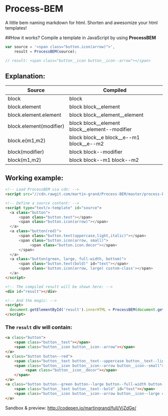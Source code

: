 # Process-BEM
A little bem naming markdown for html. Shorten and awesomize your html templates!

##How it works?
Compile a template in JavaScript by using **ProcessBEM**


```js
var source = '<span class="button.icon(arrow)">',
    result = ProcessBEM(source);

// result: <span class="button__icon button__icon--arrow"></span>
```

## Explanation:


| Source        | Compiled  |
| ----------    | --------  |
| block                   | block 
| block.element           | block block__element 
| block.element.element   | block block__element__element 
| block.element(modifier) | block block__element block__element--modifier 
| block.e(m1,m2)          | block block__e block__e--m1 block__e--m2 
| block(modifier)         | block block--modifier 
| block(m1,m2)            | block block--m1 block--m2 

## Working example:

```html
<!-- Load ProcessBEM via cdn: -->
<script src="//cdn.rawgit.com/martin-grand/Process-BEM/master/process-bem.min.js"></script>

<!-- Define a source content: -->
<script type="text/x-template" id="source">
  <a class="button">
      <span class="button.text"></span>
      <span class="button.icon(arrow)"></span>
  </a>
  <a class="button(red)">
      <span class="button.text(uppercase,light,italic)"></span>
      <span class="button.icon(arrow, small)">
           <span class="button.icon.decor"></span>
      </span>
  </a>
  <a class="button(green, large, full-width, bottom)">
      <span class="button.text(bold)" id="text"></span>
      <span class='button.icon(arrow, large) custom-class'></span>
  </a>
</script>

<!-- The compiled result will be shown here: -->
<div id="result"></div>

<!-- And the magic: -->
<script>
  document.getElementById('result').innerHTML = ProcessBEM(document.getElementById('source').innerHTML);
</script>
```

### The `result` div will contain:

```html
<a class="button">
    <span class="button__text"></span>
    <span class="button__icon button__icon--arrow"></span>
</a>
<a class="button button--red">
    <span class="button__text button__text--uppercase button__text--light button__text--italic"></span>
    <span class="button__icon button__icon--arrow button__icon--small">
         <span class="button__icon__decor"></span>
    </span>
</a>
<a class="button button--green button--large button--full-width button--bottom">
    <span class="button__text button__text--bold" id="text"></span>
    <span class="button__icon button__icon--arrow button__icon--large custom-class"></span>
</a>
```

Sandbox & preview: http://codepen.io/martingrand/full/VjZdGe/

